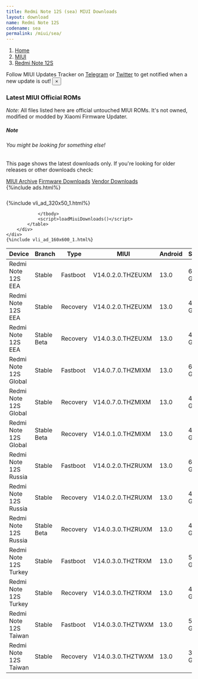 ```yaml
---
title: Redmi Note 12S (sea) MIUI Downloads
layout: download
name: Redmi Note 12S
codename: sea
permalink: /miui/sea/
---
```

<nav aria-label="breadcrumb">
    <ol class="breadcrumb">
        <li class="breadcrumb-item"><a href="/">Home</a></li>
        <li class="breadcrumb-item"><a href="/miui/">MIUI</a></li>
        <li class="breadcrumb-item active" aria-current="page"><a href="/miui/sea/">Redmi Note 12S</a></li>
    </ol>
</nav>
<div class="alert alert-primary alert-dismissible fade show" role="alert">
    Follow MIUI Updates Tracker on <a href="https://t.me/MIUIUpdatesTracker" class="alert-link">Telegram</a>
     or <a href="https://twitter.com/MiFwUpdater" class="alert-link">Twitter</a> to get notified when a new update is out!
    <button type="button" class="close" data-dismiss="alert" aria-label="Close">
        <span aria-hidden="true">&times;</span>
    </button>
</div>

### Latest MIUI Official ROMs
*Note*: All files listed here are official untouched MIUI ROMs. It's not owned, modified or modded by Xiaomi Firmware Updater.
<div class="card">
  <div class="card-body">
    <h5 class="card-title">Note</h5>
    <h6 class="card-subtitle mb-2 text-muted">You might be looking for something else!</h6>
    <p class="card-text">This page shows the latest downloads only.
     If you're looking for older releases or other downloads check:</p>
    <a href="/archive/miui/sea/" class="card-link">MIUI Archive</a>
    <a href="/firmware/sea/" class="card-link">Firmware Downloads</a>
    <a href="/vendor/sea/" class="card-link">Vendor Downloads</a>
  </div>
</div>
{%include ads.html%}
<div class="row justify-content-center">
    <div class="col-10">
        <div class="table-responsive-md" style="margin-top: 25px;">
            {%include vli_ad_320x50_1.html%}
            <table id="miui" class="display dt-responsive nowrap compact table table-striped table-hover table-sm">
                <thead class="thead-dark">
                    <tr>
                        <th data-ref="device">Device</th>
                        <th data-ref="branch">Branch</th>
                        <th data-ref="type">Type</th>
                        <th data-ref="miui">MIUI</th>
                        <th data-ref="android">Android</th>
                        <th data-ref="size">Size</th>
                        <th data-ref="size">Date</th>
                        <th data-ref="link">Link</th>
                    </tr>
                </thead>
                <tbody>
                <tr><td>Redmi Note 12S EEA</td><td>Stable</td><td>Fastboot</td><td>V14.0.2.0.THZEUXM</td><td>13.0</td><td>6.2 GB</td><td>2023-05-16</td><td><a href="/miui/sea/stable/V14.0.2.0.THZEUXM/">Download</a></td></tr>
<tr><td>Redmi Note 12S EEA</td><td>Stable</td><td>Recovery</td><td>V14.0.2.0.THZEUXM</td><td>13.0</td><td>4.0 GB</td><td>2023-06-01</td><td><a href="/miui/sea/stable/V14.0.2.0.THZEUXM/">Download</a></td></tr>
<tr><td>Redmi Note 12S EEA</td><td>Stable Beta</td><td>Recovery</td><td>V14.0.3.0.THZEUXM</td><td>13.0</td><td>4.0 GB</td><td>2023-07-24</td><td><a href="/miui/sea/stable beta/V14.0.3.0.THZEUXM/">Download</a></td></tr>
<tr><td>Redmi Note 12S Global</td><td>Stable</td><td>Fastboot</td><td>V14.0.7.0.THZMIXM</td><td>13.0</td><td>6.8 GB</td><td>2023-07-07</td><td><a href="/miui/sea/stable/V14.0.7.0.THZMIXM/">Download</a></td></tr>
<tr><td>Redmi Note 12S Global</td><td>Stable</td><td>Recovery</td><td>V14.0.7.0.THZMIXM</td><td>13.0</td><td>4.0 GB</td><td>2023-07-13</td><td><a href="/miui/sea/stable/V14.0.7.0.THZMIXM/">Download</a></td></tr>
<tr><td>Redmi Note 12S Global</td><td>Stable Beta</td><td>Recovery</td><td>V14.0.1.0.THZMIXM</td><td>13.0</td><td>4.1 GB</td><td>2023-05-10</td><td><a href="/miui/sea/stable beta/V14.0.1.0.THZMIXM/">Download</a></td></tr>
<tr><td>Redmi Note 12S Russia</td><td>Stable</td><td>Fastboot</td><td>V14.0.2.0.THZRUXM</td><td>13.0</td><td>6.0 GB</td><td>2023-05-17</td><td><a href="/miui/sea/stable/V14.0.2.0.THZRUXM/">Download</a></td></tr>
<tr><td>Redmi Note 12S Russia</td><td>Stable</td><td>Recovery</td><td>V14.0.2.0.THZRUXM</td><td>13.0</td><td>4.0 GB</td><td>2023-06-01</td><td><a href="/miui/sea/stable/V14.0.2.0.THZRUXM/">Download</a></td></tr>
<tr><td>Redmi Note 12S Russia</td><td>Stable Beta</td><td>Recovery</td><td>V14.0.3.0.THZRUXM</td><td>13.0</td><td>4.0 GB</td><td>2023-07-24</td><td><a href="/miui/sea/stable beta/V14.0.3.0.THZRUXM/">Download</a></td></tr>
<tr><td>Redmi Note 12S Turkey</td><td>Stable</td><td>Fastboot</td><td>V14.0.3.0.THZTRXM</td><td>13.0</td><td>5.7 GB</td><td>2023-05-16</td><td><a href="/miui/sea/stable/V14.0.3.0.THZTRXM/">Download</a></td></tr>
<tr><td>Redmi Note 12S Turkey</td><td>Stable</td><td>Recovery</td><td>V14.0.3.0.THZTRXM</td><td>13.0</td><td>4.0 GB</td><td>2023-06-13</td><td><a href="/miui/sea/stable/V14.0.3.0.THZTRXM/">Download</a></td></tr>
<tr><td>Redmi Note 12S Taiwan</td><td>Stable</td><td>Fastboot</td><td>V14.0.3.0.THZTWXM</td><td>13.0</td><td>5.4 GB</td><td>2023-05-16</td><td><a href="/miui/sea/stable/V14.0.3.0.THZTWXM/">Download</a></td></tr>
<tr><td>Redmi Note 12S Taiwan</td><td>Stable</td><td>Recovery</td><td>V14.0.3.0.THZTWXM</td><td>13.0</td><td>3.9 GB</td><td>2023-06-13</td><td><a href="/miui/sea/stable/V14.0.3.0.THZTWXM/">Download</a></td></tr>

                </tbody>
                <script>loadMiuiDownloads()</script>
            </table>
        </div>
    </div>
    {%include vli_ad_160x600_1.html%}
</div>
